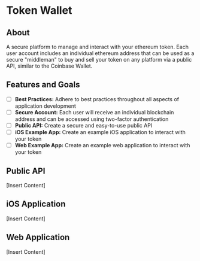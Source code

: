 # Token Wallet

## About

A secure platform to manage and interact with your ethereum token. Each user account includes an individual ethereum address that can be used as a secure "middleman" to buy and sell your token on any platform via a public API, similar to the Coinbase Wallet.

## Features and Goals

- [ ] **Best Practices:** Adhere to best practices throughout all aspects of application development
- [ ] **Secure Account:** Each user will receive an individual blockchain address and can be accessed using two-factor authentication
- [ ] **Public API:** Create a secure and easy-to-use public API
- [ ] **iOS Example App:** Create an example iOS application to interact with your token
- [ ] **Web Example App:** Create an example web application to interact with your token

## Public API
[Insert Content]

## iOS Application
[Insert Content]

## Web Application
[Insert Content]